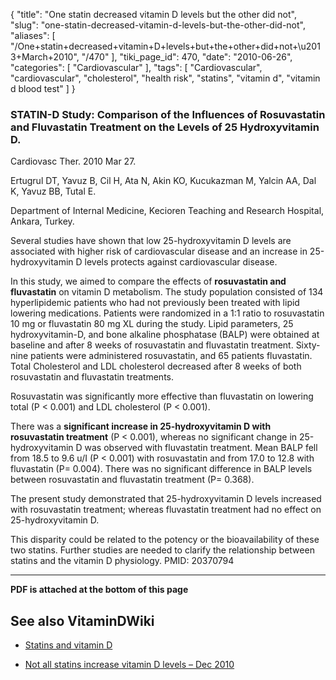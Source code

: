 {
    "title": "One statin decreased vitamin D levels but the other did not",
    "slug": "one-statin-decreased-vitamin-d-levels-but-the-other-did-not",
    "aliases": [
        "/One+statin+decreased+vitamin+D+levels+but+the+other+did+not+\u2013+March+2010",
        "/470"
    ],
    "tiki_page_id": 470,
    "date": "2010-06-26",
    "categories": [
        "Cardiovascular"
    ],
    "tags": [
        "Cardiovascular",
        "cardiovascular",
        "cholesterol",
        "health risk",
        "statins",
        "vitamin d",
        "vitamin d blood test"
    ]
}


### STATIN-D Study: Comparison of the Influences of Rosuvastatin and Fluvastatin Treatment on the Levels of 25 Hydroxyvitamin D.

Cardiovasc Ther. 2010 Mar 27. 

Ertugrul DT, Yavuz B, Cil H, Ata N, Akin KO, Kucukazman M, Yalcin AA, Dal K, Yavuz BB, Tutal E.

Department of Internal Medicine, Kecioren Teaching and Research Hospital, Ankara, Turkey.

Several studies have shown that low 25-hydroxyvitamin D levels are associated with higher risk of cardiovascular disease and an increase in 25-hydroxyvitamin D levels protects against cardiovascular disease. 

In this study, we aimed to compare the effects of  **rosuvastatin and fluvastatin**  on vitamin D metabolism. The study population consisted of 134 hyperlipidemic patients who had not previously been treated with lipid lowering medications. Patients were randomized in a 1:1 ratio to rosuvastatin 10 mg or fluvastatin 80 mg XL during the study. Lipid parameters, 25 hydroxyvitamin-D, and bone alkaline phosphatase (BALP) were obtained at baseline and after 8 weeks of rosuvastatin and fluvastatin treatment. Sixty-nine patients were administered rosuvastatin, and 65 patients fluvastatin. Total Cholesterol and LDL cholesterol decreased after 8 weeks of both rosuvastatin and fluvastatin treatments. 

Rosuvastatin was significantly more effective than fluvastatin on lowering total (P < 0.001) and LDL cholesterol (P < 0.001). 

There was a  **significant increase in 25-hydroxyvitamin D with rosuvastatin treatment** (P < 0.001), whereas no significant change in 25-hydroxyvitamin D was observed with fluvastatin treatment. Mean BALP fell from 18.5 to 9.6 u/I (P < 0.001) with rosuvastatin and from 17.0 to 12.8 with fluvastatin (P= 0.004). There was no significant difference in BALP levels between rosuvastatin and fluvastatin treatment (P= 0.368). 

The present study demonstrated that 25-hydroxyvitamin D levels increased with rosuvastatin treatment; whereas fluvastatin treatment had no effect on 25-hydroxyvitamin D. 

This disparity could be related to the potency or the bioavailability of these two statins. Further studies are needed to clarify the relationship between statins and the vitamin D physiology. PMID: 20370794

---

 **PDF is attached at the bottom of this page** 

## See also VitaminDWiki

* [Statins and vitamin D](/tags/statins-and-vitamin-d.html)

* [Not all statins increase vitamin D levels – Dec 2010](/posts/not-all-statins-increase-vitamin-d-levels)